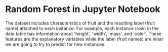 # Random Forest in Jupyter Notebook

The dataset includes characteristics of fruit and the resulting label (fruit name) attached to each instance. For example, each instance (row) in the data table has information about 'height', 'width', 'mass', and 'color'. These features are the explanatory variables while the label (fruit names) are what we are going to try to predict for new instances.
